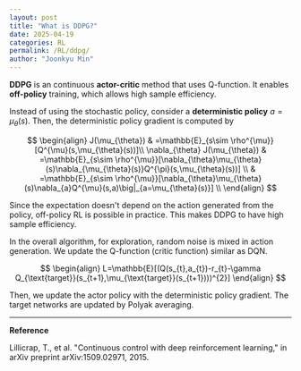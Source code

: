 ```yaml
---
layout: post
title: "What is DDPG?"
date: 2025-04-19
categories: RL
permalink: /RL/ddpg/
author: "Joonkyu Min"
---
```


**DDPG** is an continuous **actor-critic** method that uses Q-function. It enables **off-policy** training, which allows high sample efficiency.

Instead of using the stochastic policy, consider a **deterministic  policy** $a=\mu_{\theta}(s)$.
Then, the deterministic policy gradient is computed by

$$
\begin{align}
J(\mu_{\theta}) & =\mathbb{E}_{s\sim \rho^{\mu}} [Q^{\mu}(s,\mu_{\theta}(s))]\\
\nabla_{\theta} J(\mu_{\theta}) & =\mathbb{E}_{s\sim \rho^{\mu}}[\nabla_{\theta}\mu_{\theta}(s)\nabla_{\mu_{\theta}(s)}Q^{\pi}(s,\mu_{\theta}(s))] \\
 & =\mathbb{E}_{s\sim \rho^{\mu}}[\nabla_{\theta}\mu_{\theta}(s)\nabla_{a}Q^{\mu}(s,a)\big|_{a=\mu_{\theta}(s)}] \\
\end{align}
$$

Since the expectation doesn't depend on the action generated from the policy, off-policy RL is possible in practice.
This makes DDPG to have high sample efficiency.

In the overall algorithm, for exploration, random noise is mixed in action generation. 
We update the Q-function (critic function) similar as DQN.

$$
\begin{align}
L=\mathbb{E}[(Q(s_{t},a_{t})-r_{t}-\gamma Q_{\text{target}}(s_{t+1},\mu_{\text{target}}(s_{t+1})))^{2}]
\end{align}
$$

Then, we update the actor policy with the deterministic policy gradient.
The target networks are updated by Polyak averaging.


---
**Reference**

Lillicrap, T., et al. "Continuous control with deep reinforcement learning," in arXiv preprint arXiv:1509.02971, 2015.
